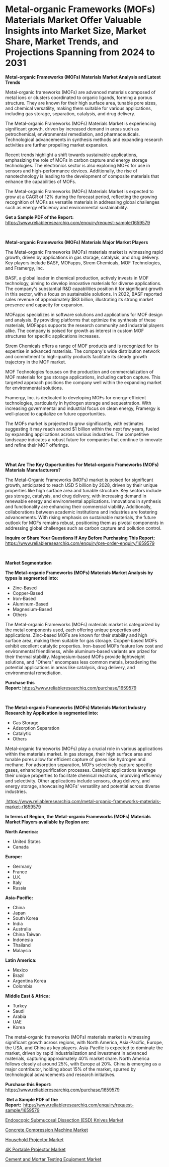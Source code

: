 <p><h1>Metal-organic Frameworks (MOFs) Materials Market Offer Valuable Insights into Market Size, Market Share, Market Trends, and Projections Spanning from 2024 to 2031</h1></p><p><strong>Metal-organic Frameworks (MOFs) Materials Market Analysis and Latest Trends</strong></p>
<p><p>Metal-organic frameworks (MOFs) are advanced materials composed of metal ions or clusters coordinated to organic ligands, forming a porous structure. They are known for their high surface area, tunable pore sizes, and chemical versatility, making them suitable for various applications, including gas storage, separation, catalysis, and drug delivery.</p><p>The Metal-organic Frameworks (MOFs) Materials Market is experiencing significant growth, driven by increased demand in areas such as petrochemical, environmental remediation, and pharmaceuticals. Technological advancements in synthesis methods and expanding research activities are further propelling market expansion. </p><p>Recent trends highlight a shift towards sustainable applications, emphasizing the role of MOFs in carbon capture and energy storage technologies. The electronics sector is also exploring MOFs for use in sensors and high-performance devices. Additionally, the rise of nanotechnology is leading to the development of composite materials that enhance the capabilities of MOFs.</p><p>The Metal-organic Frameworks (MOFs) Materials Market is expected to grow at a CAGR of 12% during the forecast period, reflecting the growing recognition of MOFs as versatile materials in addressing global challenges such as energy efficiency and environmental sustainability.</p></p>
<p><strong>Get a Sample PDF of the Report:&nbsp;</strong> <a href="https://www.reliableresearchiq.com/enquiry/request-sample/1659579?utm_campaign=1117&utm_medium=2&utm_source=Github&utm_content=ia&utm_term=28092024&utm_id=metal-organic-frameworks-mofs-materials">https://www.reliableresearchiq.com/enquiry/request-sample/1659579</a></p>
<p>&nbsp;</p>
<p><strong>Metal-organic Frameworks (MOFs) Materials Major Market Players</strong></p>
<p><p>The Metal-organic Frameworks (MOFs) materials market is witnessing rapid growth, driven by applications in gas storage, catalysis, and drug delivery. Key players include BASF, MOFapps, Strem Chemicals, MOF Technologies, and Framergy, Inc.</p><p>BASF, a global leader in chemical production, actively invests in MOF technology, aiming to develop innovative materials for diverse applications. The company's substantial R&D capabilities position it for significant growth in this sector, with a focus on sustainable solutions. In 2022, BASF reported sales revenue of approximately $83 billion, illustrating its strong market presence and capacity for expansion.</p><p>MOFapps specializes in software solutions and applications for MOF design and analysis. By providing platforms that optimize the synthesis of these materials, MOFapps supports the research community and industrial players alike. The company is poised for growth as interest in custom MOF structures for specific applications increases.</p><p>Strem Chemicals offers a range of MOF products and is recognized for its expertise in advanced materials. The company's wide distribution network and commitment to high-quality products facilitate its steady growth trajectory in the MOF market.</p><p>MOF Technologies focuses on the production and commercialization of MOF materials for gas storage applications, including carbon capture. This targeted approach positions the company well within the expanding market for environmental solutions. </p><p>Framergy, Inc. is dedicated to developing MOFs for energy-efficient technologies, particularly in hydrogen storage and sequestration. With increasing governmental and industrial focus on clean energy, Framergy is well-placed to capitalize on future opportunities.</p><p>The MOFs market is projected to grow significantly, with estimates suggesting it may reach around $1 billion within the next few years, fueled by expanding applications across various industries. The competitive landscape indicates a robust future for companies that continue to innovate and refine their MOF offerings.</p></p>
<p>&nbsp;</p>
<p><strong>What Are The Key Opportunities For Metal-organic Frameworks (MOFs) Materials Manufacturers?</strong></p>
<p><p>The Metal-Organic Frameworks (MOFs) market is poised for significant growth, anticipated to reach USD 5 billion by 2028, driven by their unique properties like high surface area and tunable structure. Key sectors include gas storage, catalysis, and drug delivery, with increasing demand in renewable energy and environmental applications. Innovations in synthesis and functionality are enhancing their commercial viability. Additionally, collaborations between academic institutions and industries are fostering advancements. With rising emphasis on sustainable materials, the future outlook for MOFs remains robust, positioning them as pivotal components in addressing global challenges such as carbon capture and pollution control.</p></p>
<p><strong>Inquire or Share Your Questions If Any Before Purchasing This Report:</strong> <a href="https://www.reliableresearchiq.com/enquiry/pre-order-enquiry/1659579?utm_campaign=1117&utm_medium=2&utm_source=Github&utm_content=ia&utm_term=28092024&utm_id=metal-organic-frameworks-mofs-materials">https://www.reliableresearchiq.com/enquiry/pre-order-enquiry/1659579</a></p>
<p>&nbsp;</p>
<p><strong>Market Segmentation</strong></p>
<p><strong>The Metal-organic Frameworks (MOFs) Materials Market Analysis by types is segmented into:</strong></p>
<p><ul><li>Zinc-Based</li><li>Copper-Based</li><li>Iron-Based</li><li>Aluminum-Based</li><li>Magnesium-Based</li><li>Others</li></ul></p>
<p><p>The Metal-organic Frameworks (MOFs) materials market is categorized by the metal components used, each offering unique properties and applications. Zinc-based MOFs are known for their stability and high surface area, making them suitable for gas storage. Copper-based MOFs exhibit excellent catalytic properties. Iron-based MOFs feature low cost and environmental friendliness, while aluminum-based variants are prized for their thermal stability. Magnesium-based MOFs provide lightweight solutions, and "Others" encompass less common metals, broadening the potential applications in areas like catalysis, drug delivery, and environmental remediation.</p></p>
<p><strong>Purchase this Report:&nbsp;</strong><a href="https://www.reliableresearchiq.com/purchase/1659579?utm_campaign=1117&utm_medium=2&utm_source=Github&utm_content=ia&utm_term=28092024&utm_id=metal-organic-frameworks-mofs-materials">https://www.reliableresearchiq.com/purchase/1659579</a></p>
<p>&nbsp;</p>
<p><strong>The Metal-organic Frameworks (MOFs) Materials Market Industry Research by Application is segmented into:</strong></p>
<p><ul><li>Gas Storage</li><li>Adsorption Separation</li><li>Catalytic</li><li>Others</li></ul></p>
<p><p>Metal-organic frameworks (MOFs) play a crucial role in various applications within the materials market. In gas storage, their high surface area and tunable pores allow for efficient capture of gases like hydrogen and methane. For adsorption separation, MOFs selectively capture specific gases, enhancing purification processes. Catalytic applications leverage their unique properties to facilitate chemical reactions, improving efficiency and selectivity. Other applications include sensors, drug delivery, and energy storage, showcasing MOFs' versatility and potential across diverse industries.</p></p>
<p><a href="https://www.reliableresearchiq.com/metal-organic-frameworks-materials-market-r1659579?utm_campaign=1117&utm_medium=2&utm_source=Github&utm_content=ia&utm_term=28092024&utm_id=metal-organic-frameworks-mofs-materials">&nbsp;https://www.reliableresearchiq.com/metal-organic-frameworks-materials-market-r1659579</a></p>
<p><strong>In terms of Region, the Metal-organic Frameworks (MOFs) Materials Market Players available by Region are:</strong></p>
<p>
    <p> <strong> North America: </strong>
        <ul>
            <li>United States</li>
            <li>Canada</li>
        </ul>
        </p> 
    <p> <strong> Europe: </strong>
        <ul>
            <li>Germany</li>
            <li>France</li>
            <li>U.K.</li>
            <li>Italy</li>
            <li>Russia</li>
        </ul>
        </p> 
    <p> <strong> Asia-Pacific: </strong>
        <ul>
            <li>China</li>
            <li>Japan</li>
            <li>South Korea</li>
            <li>India</li>
            <li>Australia</li>
            <li>China Taiwan</li>
            <li>Indonesia</li>
            <li>Thailand</li>
            <li>Malaysia</li>
        </ul>
        </p> 
    <p> <strong> Latin America: </strong>
        <ul>
            <li>Mexico</li>
            <li>Brazil</li>
            <li>Argentina Korea</li>
            <li>Colombia</li>
        </ul>
        </p> 
    <p> <strong> Middle East & Africa: </strong>
        <ul>
            <li>Turkey</li>
            <li>Saudi</li>
            <li>Arabia</li>
            <li>UAE</li>
            <li>Korea</li>
        </ul>
    </p>
    </p>
<p><p>The metal-organic frameworks (MOFs) materials market is witnessing significant growth across regions, with North America, Asia-Pacific, Europe, the USA, and China as key players. Asia-Pacific is expected to dominate the market, driven by rapid industrialization and investment in advanced materials, capturing approximately 40% market share. North America follows closely at around 25%, with Europe at 20%. China is emerging as a major contributor, holding about 15% of the market, spurred by technological advancements and research initiatives.</p></p>
<p><strong>Purchase this Report: </strong><a href="https://www.reliableresearchiq.com/purchase/1659579?utm_campaign=1117&utm_medium=2&utm_source=Github&utm_content=ia&utm_term=28092024&utm_id=metal-organic-frameworks-mofs-materials">https://www.reliableresearchiq.com/purchase/1659579</a></p>
<p>&nbsp;<strong>Get a Sample PDF of the Report:&nbsp;&nbsp;</strong><a href="https://www.reliableresearchiq.com/enquiry/request-sample/1659579?utm_campaign=1117&utm_medium=2&utm_source=Github&utm_content=ia&utm_term=28092024&utm_id=metal-organic-frameworks-mofs-materials">https://www.reliableresearchiq.com/enquiry/request-sample/1659579</a></p>
<p><strong></strong></p>
<p><p><a href="https://github.com/SaraPrifti82/Market-Research-Report-List-1/blob/main/endoscopic-submucosal-dissection-esd-knives-market.md?utm_campaign=1117&utm_medium=2&utm_source=Github&utm_content=ia&utm_term=28092024&utm_id=metal-organic-frameworks-mofs-materials">Endoscopic Submucosal Dissection (ESD) Knives Market</a></p><p><a href="https://www.linkedin.com/pulse/concrete-compression-machine-market-industry-landscape-growth-s1ijf?utm_campaign=1117&utm_medium=2&utm_source=Github&utm_content=ia&utm_term=28092024&utm_id=metal-organic-frameworks-mofs-materials">Concrete Compression Machine Market</a></p><p><a href="https://issuu.com/reportprime-2/docs/household-projector-market-size-203_205190e1acdfcf?utm_campaign=1117&utm_medium=2&utm_source=Github&utm_content=ia&utm_term=28092024&utm_id=metal-organic-frameworks-mofs-materials">Household Projector Market</a></p><p><a href="https://issuu.com/reportprime-2/docs/4k-portable-projector-market-size-2_33025f7789be83?utm_campaign=1117&utm_medium=2&utm_source=Github&utm_content=ia&utm_term=28092024&utm_id=metal-organic-frameworks-mofs-materials">4K Portable Projector Market</a></p><p><a href="https://www.linkedin.com/pulse/how-regional-markets-adapting-cement-mortar-testing-equipment-2ianf?utm_campaign=1117&utm_medium=2&utm_source=Github&utm_content=ia&utm_term=28092024&utm_id=metal-organic-frameworks-mofs-materials">Cement and Mortar Testing Equipment Market</a></p></p>